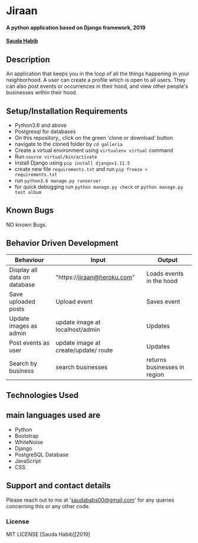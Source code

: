 # Jiraan
#### A python application based on Django framework, 2019
####  **[Sauda Habib](https://github.com/saudahabib)**
## Description
An application that keeps you in the loop of all the things happening in your neighborhood. A user can create a profile which is open to all users. They can also post events or occurrences in their hood, and view other people's businesses within their hood.
## Setup/Installation Requirements
* Python3.6 and above
* Postgresql for databases
* On this repository,, click on the green 'clone or download' button
* navigate to the cloned folder by `cd galleria`
* Create a virtual environment using `virtualenv virtual` command
* Run `source virtual/bin/activate`
* Install Django  using `pip install django=1.11.5`
* create new file `requirements.txt` and run `pip freeze > requirements.txt`
* run `python3.6 manage.py runserver `
* for quick debugging run `python manage.py check` or  `python manage.py test album`
## Known Bugs
NO known Bugs.
## Behavior Driven Development

| Behaviour| Input | Output |
| ------------- | ----------------- | ------------------ |
| Display all data on database  | "https://jiraan@heroku.com"   | Loads events in the hood  |
| Save uploaded posts | Upload event | Saves event |
| Update images as admin | update image at localhost/admin | Updates |
| Post events as user | update image at create/update/ route | Updates |
| Search by business| search businesses| returns businesses in region|



## Technologies Used
## main languages used are
* Python
* Bootstrap
* WhiteNoise
* Django
* PostgreSQL Database
* JavaScript
* CSS


## Support and contact details
Please reach out to me at 'saudababs00@gmail.com' for any queries concerning this or any other code.
### License
MIT LICENSE [Sauda Habib][2019]
